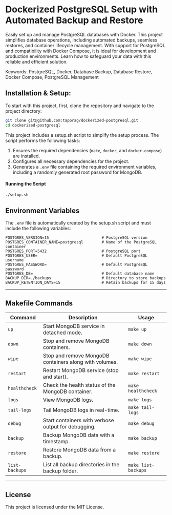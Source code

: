 # Dockerized PostgreSQL Setup with Automated Backup and Restore

Easily set up and manage PostgreSQL databases with Docker. This project simplifies database operations, including automated backups, seamless restores, and container lifecycle management. With support for PostgreSQL and compatibility with Docker Compose, it is ideal for development and production environments. Learn how to safeguard your data with this reliable and efficient solution.

Keywords: PostgreSQL, Docker, Database Backup, Database Restore, Docker Compose, PostgreSQL Management


## Installation & Setup:
To start with this project, first, clone the repository and navigate to the project directory:

```bash
git clone git@github.com:taporag/dockerized-postgresql.git
cd dockerized-postgresql
```

This project includes a setup.sh script to simplify the setup process. The script performs the following tasks:

1. Ensures the required dependencies (`make`, `docker`, and `docker-compose`) are installed.
2. Configures all necessary dependencies for the project.
3. Generates a `.env` file containing the required environment variables, including a randomly generated root password for MongoDB.

#### Running the Script
```bash
./setup.sh
```

## Environment Variables

The `.env` file is automatically created by the setup.sh script and must include the following variables:

```dotenv
POSTGRES_VERSION=15                       # PostgreSQL version
POSTGRES_CONTAINER_NAME=postgresql        # Name of the PostgreSQL container
POSTGRES_PORT=5432                        # PostgreSQL port
POSTGRES_USER=                            # Default PostgreSQL username
POSTGRES_PASSWORD=                        # Default PostgreSQL password
POSTGRES_DB=                              # Default database name
BACKUP_DIR=./backups                      # Directory to store backups
BACKUP_RETENTION_DAYS=15                  # Retain backups for 15 days
```

---

## Makefile Commands

| **Command**       | **Description**                                                                                 | **Usage**               |
|-------------------|-------------------------------------------------------------------------------------------------|-------------------------|
| `up`              | Start MongoDB service in detached mode.                                                         | `make up`               |
| `down`            | Stop and remove MongoDB containers.                                                             | `make down`             |
| `wipe`            | Stop and remove MongoDB containers along with volumes.                                          | `make wipe`             |
| `restart`         | Restart MongoDB service (stop and start).                                                       | `make restart`          |
| `healthcheck`     | Check the health status of the MongoDB container.                                               | `make healthcheck`      |
| `logs`            | View MongoDB logs.                                                                              | `make logs`             |
| `tail-logs`       | Tail MongoDB logs in real-time.                                                                 | `make tail-logs`        |
| `debug`           | Start containers with verbose output for debugging.                                             | `make debug`            |
| `backup`          | Backup MongoDB data with a timestamp.                                                           | `make backup`           |
| `restore`         | Restore MongoDB data from a backup.                                                             | `make restore`          |
| `list-backups`    | List all backup directories in the backup folder.                                               | `make list-backups`     |

---

## License
This project is licensed under the MIT License.
